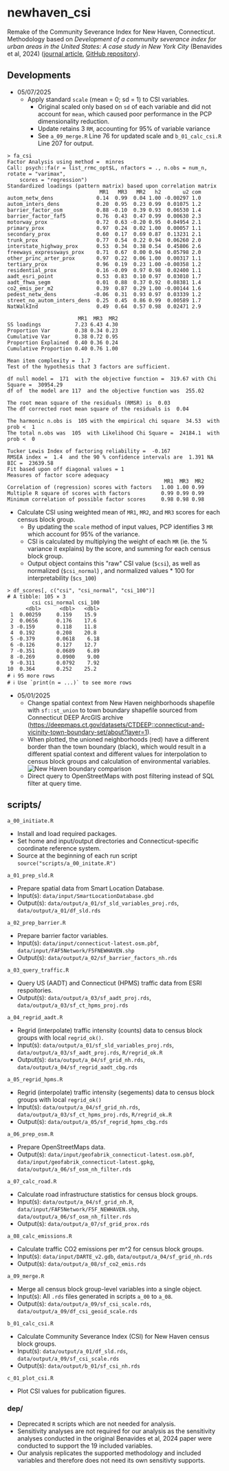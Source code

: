 # newhaven_csi
Remake of the Community Severance Index for New Haven, Connecticut. Methodology based on *Development of a community severance index for urban areas in the United States: A case study in New York City* (Benavides et al, 2024) ([journal article](https://www.sciencedirect.com/science/article/pii/S0160412024001120?ref=pdf_download&fr=RR-2&rr=9387bb57b9c37f56), [GitHub repository](https://github.com/jaime-benavides/community_severance_nyc?tab=readme-ov-file)).

## Developments
- 05/07/2025
  - Apply standard `scale` (mean = 0; sd = 1) to CSI variables.
    - Original scaled only based on `sd` of each variable and did not account for `mean`, which caused poor performance in the PCP dimensionality reduction.
    - Update retains 3 `RM`, accounting for 95% of variable variance
    - See `a_09_merge.R` Line 76 for updated scale and `b_01_calc_csi.R` Line 207 for output.
```
> fa_csi
Factor Analysis using method =  minres
Call: psych::fa(r = list_rrmc_opt$L, nfactors = ., n.obs = num_n, rotate = "varimax",
    scores = "regression")
Standardized loadings (pattern matrix) based upon correlation matrix
                              MR1   MR3   MR2   h2       u2 com
autom_netw_dens              0.14  0.99  0.04 1.00 -0.00297 1.0
autom_inters_dens            0.20  0.95  0.23 0.99  0.01075 1.2
barrier_factor_osm           0.88 -0.10  0.39 0.93  0.06530 1.4
barrier_factor_faf5          0.76  0.43  0.47 0.99  0.00630 2.3
motorway_prox                0.72  0.63 -0.20 0.95  0.04954 2.1
primary_prox                 0.97  0.24  0.02 1.00  0.00057 1.1
secondary_prox               0.60  0.17  0.69 0.87  0.13231 2.1
trunk_prox                   0.77  0.54  0.22 0.94  0.06260 2.0
interstate_highway_prox      0.53  0.34  0.38 0.54  0.45806 2.6
freeways_expressways_prox    0.71  0.67  0.00 0.94  0.05798 2.0
other_princ_arter_prox       0.97  0.22  0.06 1.00  0.00317 1.1
tertiary_prox                0.96  0.19  0.23 1.00 -0.00358 1.2
residential_prox             0.16 -0.09  0.97 0.98  0.02400 1.1
aadt_esri_point              0.53  0.83  0.10 0.97  0.03010 1.7
aadt_fhwa_segm               0.01  0.88  0.37 0.92  0.08381 1.4
co2_emis_per_m2              0.39  0.87  0.29 1.00 -0.00144 1.6
pedest_netw_dens            -0.06  0.31  0.93 0.97  0.03339 1.2
street_no_autom_inters_dens  0.25  0.45  0.86 0.99  0.00589 1.7
NatWalkInd                   0.49  0.64  0.57 0.98  0.02471 2.9

                       MR1  MR3  MR2
SS loadings           7.23 6.43 4.30
Proportion Var        0.38 0.34 0.23
Cumulative Var        0.38 0.72 0.95
Proportion Explained  0.40 0.36 0.24
Cumulative Proportion 0.40 0.76 1.00

Mean item complexity =  1.7
Test of the hypothesis that 3 factors are sufficient.

df null model =  171  with the objective function =  319.67 with Chi Square =  30954.29
df of  the model are 117  and the objective function was  255.02

The root mean square of the residuals (RMSR) is  0.03
The df corrected root mean square of the residuals is  0.04

The harmonic n.obs is  105 with the empirical chi square  34.53  with prob <  1
The total n.obs was  105  with Likelihood Chi Square =  24184.1  with prob <  0

Tucker Lewis Index of factoring reliability =  -0.167
RMSEA index =  1.4  and the 90 % confidence intervals are  1.391 NA
BIC =  23639.58
Fit based upon off diagonal values = 1
Measures of factor score adequacy
                                                   MR1  MR3  MR2
Correlation of (regression) scores with factors   1.00 1.00 0.99
Multiple R square of scores with factors          0.99 0.99 0.99
Minimum correlation of possible factor scores     0.98 0.98 0.98
```

  - Calculate CSI using weighted mean of `MR1`, `MR2`, and `MR3` scores for each census block group.
    - By updating the `scale` method of input values, PCP identifies 3 `MR` which account for 95% of the variance.
    - CSI is calculated by multiplying the weight of each `MR` (ie. the % variance it explains) by the score, and summing for each census block group.
    - Output object contains this "raw" CSI value (`$csi`), as well as normalized (`$csi_normal`) , and normalized values * 100 for interpretability (`$cs_100`)
  
```
> df_scores[, c("csi", "csi_normal", "csi_100")]
# A tibble: 105 × 3
        csi csi_normal csi_100
      <dbl>      <dbl>   <dbl>
 1  0.00259     0.159    15.9
 2  0.0656      0.176    17.6
 3 -0.159       0.118    11.8
 4  0.192       0.208    20.8
 5 -0.379       0.0618    6.18
 6 -0.126       0.127    12.7
 7 -0.351       0.0689    6.89
 8 -0.269       0.0900    9.00
 9 -0.311       0.0792    7.92
10  0.364       0.252    25.2
# ℹ 95 more rows
# ℹ Use `print(n = ...)` to see more rows
```

- 05/01/2025
  - Change spatial context from New Haven neighborhoods shapefile with `sf::st_union` to town boundary shapefile sourced from Connecticut DEEP ArcGIS archive (https://deepmaps.ct.gov/datasets/CTDEEP::connecticut-and-vicinity-town-boundary-set/about?layer=1).
  - When plotted, the unioned neighborhoods (red) have a different border than the town boundary (black), which would result in a different spatial context and different values for interpolation to census block groups and calculation of environmental variables.
![New Haven boundary comparison](figures/nh_town_neighborhood_comparison.png)
  - Direct query to OpenStreetMaps with post filtering instead of SQL filter at query time.

## scripts/
`a_00_initiate.R`
- Install and load required packages.
- Set home and input/output directories and Connecticut-specific coordinate reference system.
- Source at the beginning of each run script `source("scripts/a_00_initate.R")`

`a_01_prep_sld.R`
- Prepare spatial data from Smart Location Database.
- Input(s): `data/input/SmartLocationDatabase.gbd`
- Output(s): `data/output/a_01/sf_sld_variables_proj.rds`, `data/output/a_01/df_sld.rds`

`a_02_prep_barrier.R`
- Prepare barrier factor variables.
- Input(s): `data/input/connecticut-latest.osm.pbf`, `data/input/FAF5Network/F5FNEWHAVEN.shp`
- Output(s): `data/output/a_02/sf_barrier_factors_nh.rds`

`a_03_query_traffic.R`
- Query US (AADT) and Connecticut (HPMS) traffic data from ESRI respoitories.
- Output(s): `data/output/a_03/sf_aadt_proj.rds`, `data/output/a_03/sf_ct_hpms_proj.rds`

`a_04_regrid_aadt.R`
- Regrid (interpolate) traffic intensity (counts) data to census block groups with local `regrid_ok()`.
- Input(s): `data/output/a_01/sf_sld_variables_proj.rds`, `data/output/a_03/sf_aadt_proj.rds`, `R/regrid_ok.R`
- Output(s): `data/output/a_04/sf_grid_nh.rds`, `data/output/a_04/sf_regrid_aadt_cbg.rds`

`a_05_regrid_hpms.R`
- Regrid (interpolate) traffic intensity (segements) data to census block groups with local `regrid_ok()`
- Input(s): `data/output/a_04/sf_grid_nh.rds`, `data/output/a_03/sf_ct_hpms_proj.rds`, `R/regrid_ok.R`
- Output(s): `data/output/a_05/sf_regrid_hpms_cbg.rds`

`a_06_prep_osm.R`
- Prepare OpenStreetMaps data.
- Output(s): `data/input/geofabrik_connecticut-latest.osm.pbf`, `data/input/geofabrik_connecticut-latest.gpkg`, `data/output/a_06/sf_osm_nh_filter.rds`

`a_07_calc_road.R`
- Calculate road infrastructure statistics for census block groups.
- Input(s): `data/output/a_04/sf_grid_nh.R`, `data/input/FAF5Network/F5F_NEWHAVEN.shp`, `data/output/a_06/sf_osm_nh_filter.rds`
- Output(s): `data/output/a_07/sf_grid_prox.rds`

`a_08_calc_emissions.R`
- Calculate traffic CO2 emissions per m^2 for census block groups.
- Input(s): `data/input/DARTE_v2.gdb`, `data/output/a_04/sf_grid_nh.rds`
- Output(s): `data/output/a_08/sf_co2_emis.rds`

`a_09_merge.R`
- Merge all census block group-level variables into a single object.
- Input(s): All `.rds` files generated in scripts `a_00` to `a_08`.
- Output(s): `data/output/a_09/sf_csi_scale.rds`, `data/output/a_09/df_csi_geoid_scale.rds`

`b_01_calc_csi.R`
- Calculate Community Severance Index (CSI) for New Haven census block groups.
- Input(s): `data/output/a_01/df_sld.rds`, `data/output/a_09/sf_csi_scale.rds`
- Output(s): `data/output/b_01/sf_csi_nh.rds`

`c_01_plot_csi.R`
- Plot CSI values for publication figures.

### dep/
- Deprecated `R` scripts which are not needed for analysis.
- Sensitivity analyses are not required for our analysis as the sensitivity analyses conducted in the original Benavides et al, 2024 paper were conducted to support the 19 included variables.
- Our analysis replicates the supported methodology and included variables and therefore does not need its own sensitivty supports.
